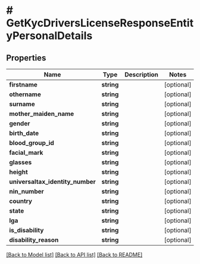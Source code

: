 # # GetKycDriversLicenseResponseEntityPersonalDetails

## Properties

Name | Type | Description | Notes
------------ | ------------- | ------------- | -------------
**firstname** | **string** |  | [optional]
**othername** | **string** |  | [optional]
**surname** | **string** |  | [optional]
**mother_maiden_name** | **string** |  | [optional]
**gender** | **string** |  | [optional]
**birth_date** | **string** |  | [optional]
**blood_group_id** | **string** |  | [optional]
**facial_mark** | **string** |  | [optional]
**glasses** | **string** |  | [optional]
**height** | **string** |  | [optional]
**universaltax_identity_number** | **string** |  | [optional]
**nin_number** | **string** |  | [optional]
**country** | **string** |  | [optional]
**state** | **string** |  | [optional]
**lga** | **string** |  | [optional]
**is_disability** | **string** |  | [optional]
**disability_reason** | **string** |  | [optional]

[[Back to Model list]](../../README.md#models) [[Back to API list]](../../README.md#endpoints) [[Back to README]](../../README.md)

